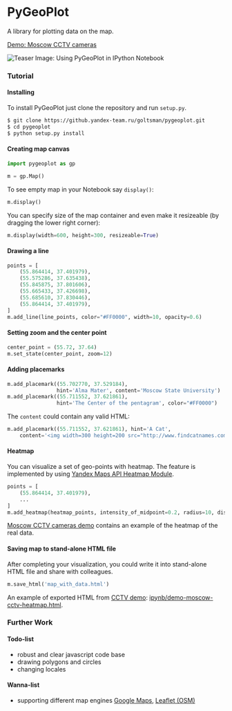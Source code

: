 PyGeoPlot
=========

A library for plotting data on the map.

[Demo: Moscow CCTV cameras](http://nbviewer.ipython.org/github/romovpa/pygeoplot/blob/master/ipynb/DemoMoscowCCTV.ipynb)

![Teaser Image: Using PyGeoPlot in IPython Notebook](/ipynb/screen-demo-for-readme.png)

### Tutorial

#### Installing

To install PyGeoPlot just clone the repository and run `setup.py`.
```bash
$ git clone https://github.yandex-team.ru/goltsman/pygeoplot.git
$ cd pygeoplot
$ python setup.py install
```

#### Creating map canvas

```python
import pygeoplot as gp

m = gp.Map()
```

To see empty map in your Notebook say `display()`:
```python
m.display()
```

You can specify size of the map container and even make it resizeable (by dragging the lower right corner):
```python
m.display(width=600, height=300, resizeable=True)
```

#### Drawing a line

```python
points = [
    (55.864414, 37.401979),
    (55.575286, 37.635438),
    (55.845875, 37.801606),
    (55.665433, 37.426698),
    (55.685610, 37.830446),
    (55.864414, 37.401979),
]
m.add_line(line_points, color="#FF0000", width=10, opacity=0.6)
```

#### Setting zoom and the center point

```python
center_point = (55.72, 37.64)
m.set_state(center_point, zoom=12)
```

#### Adding placemarks

```python
m.add_placemark((55.702770, 37.529184),
                hint='Alma Mater', content='Moscow State University')
m.add_placemark((55.711552, 37.621861),
                hint='The Center of the pentagram', color="#FF0000")
```

The `content` could contain any valid HTML:
```python
m.add_placemark((55.711552, 37.621861), hint='A Cat',
    content='<img width=300 height=200 src="http://www.findcatnames.com/wp-content/uploads/2014/09/453768-cats-cute.jpg" />')
```

#### Heatmap

You can visualize a set of geo-points with heatmap.
The feature is implemented by using [Yandex Maps API Heatmap Module](https://github.com/yandex/mapsapi-heatmap).

```python
points = [
    (55.864414, 37.401979),
    ...
]
m.add_heatmap(heatmap_points, intensity_of_midpoint=0.2, radius=10, dissipating=False)
```

[Moscow CCTV cameras demo](http://nbviewer.ipython.org/github/romovpa/pygeoplot/blob/master/ipynb/DemoMoscowCCTV.ipynb)
contains an example of the heatmap of the real data.

#### Saving map to stand-alone HTML file

After completing your visualization, you could write it into stand-alone HTML file and share with colleagues.

```python
m.save_html('map_with_data.html')
```

An example of exported HTML from [CCTV demo](http://nbviewer.ipython.org/github/romovpa/pygeoplot/blob/master/ipynb/DemoMoscowCCTV.ipynb):
[ipynb/demo-moscow-cctv-heatmap.html](/ipynb/demo-moscow-cctv-heatmap.html).


### Further Work

#### Todo-list
 - robust and clear javascript code base
 - drawing polygons and circles
 - changing locales


#### Wanna-list
 - supporting different map engines [Google Maps](http://maps.google.com/), [Leaflet (OSM)](http://leafletjs.com/)
